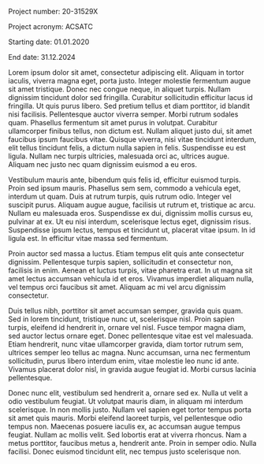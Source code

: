 
Project number: 20-31529X

Project acronym: ACSATC

Starting date: 01.01.2020

End date: 31.12.2024

Lorem ipsum dolor sit amet, consectetur adipiscing elit. Aliquam in tortor iaculis, viverra magna eget, porta justo. Integer molestie fermentum augue sit amet tristique. Donec nec congue neque, in aliquet turpis. Nullam dignissim tincidunt dolor sed fringilla. Curabitur sollicitudin efficitur lacus id fringilla. Ut quis purus libero. Sed pretium tellus et diam porttitor, id blandit nisi facilisis. Pellentesque auctor viverra semper. Morbi rutrum sodales quam. Phasellus fermentum sit amet purus in volutpat. Curabitur ullamcorper finibus tellus, non dictum est. Nullam aliquet justo dui, sit amet faucibus ipsum faucibus vitae. Quisque viverra, nisi vitae tincidunt interdum, elit tellus tincidunt felis, a dictum nulla sapien in felis. Suspendisse eu est ligula. Nullam nec turpis ultricies, malesuada orci ac, ultrices augue. Aliquam nec justo nec quam dignissim euismod a eu eros.

Vestibulum mauris ante, bibendum quis felis id, efficitur euismod turpis. Proin sed ipsum mauris. Phasellus sem sem, commodo a vehicula eget, interdum ut quam. Duis at rutrum turpis, quis rutrum odio. Integer vel suscipit purus. Aliquam augue augue, facilisis ut rutrum et, tristique ac arcu. Nullam eu malesuada eros. Suspendisse ex dui, dignissim mollis cursus eu, pulvinar at ex. Ut eu nisi interdum, scelerisque lectus eget, dignissim risus. Suspendisse ipsum lectus, tempus et tincidunt ut, placerat vitae ipsum. In id ligula est. In efficitur vitae massa sed fermentum.

Proin auctor sed massa a luctus. Etiam tempus elit quis ante consectetur dignissim. Pellentesque turpis sapien, sollicitudin et consectetur non, facilisis in enim. Aenean et luctus turpis, vitae pharetra erat. In ut magna sit amet lectus accumsan vehicula id et eros. Vivamus imperdiet aliquam nulla, vel tempus orci faucibus sit amet. Aliquam ac mi vel arcu dignissim consectetur.

Duis tellus nibh, porttitor sit amet accumsan semper, gravida quis quam. Sed in lorem tincidunt, tristique nunc ut, scelerisque nisl. Proin sapien turpis, eleifend id hendrerit in, ornare vel nisl. Fusce tempor magna diam, sed auctor lectus ornare eget. Donec pellentesque vitae est vel malesuada. Etiam hendrerit, nunc vitae ullamcorper gravida, diam tortor rutrum sem, ultrices semper leo tellus ac magna. Nunc accumsan, urna nec fermentum sollicitudin, purus libero interdum enim, vitae molestie leo nunc id ante. Vivamus placerat dolor nisl, in gravida augue feugiat id. Morbi cursus lacinia pellentesque.

Donec nunc elit, vestibulum sed hendrerit a, ornare sed ex. Nulla ut velit a odio vestibulum feugiat. Ut volutpat mauris diam, in aliquam mi interdum scelerisque. In non mollis justo. Nullam vel sapien eget tortor tempus porta sit amet quis mauris. Morbi eleifend laoreet turpis, vel pellentesque odio tempus non. Maecenas posuere iaculis ex, ac accumsan augue tempus feugiat. Nullam ac mollis velit. Sed lobortis erat at viverra rhoncus. Nam a metus porttitor, faucibus metus a, hendrerit ante. Proin in semper odio. Nulla facilisi. Donec euismod tincidunt elit, nec tempus justo scelerisque non. 
